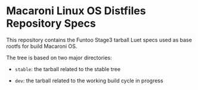 # Macaroni Linux OS Distfiles Repository Specs

This repository contains the Funtoo Stage3 tarball Luet specs
used as base rootfs for build Macaroni OS.

The tree is based on two major directories:

* `stable`: the tarball related to the stable tree

* `dev`: the tarball related to the working build cycle in progress

